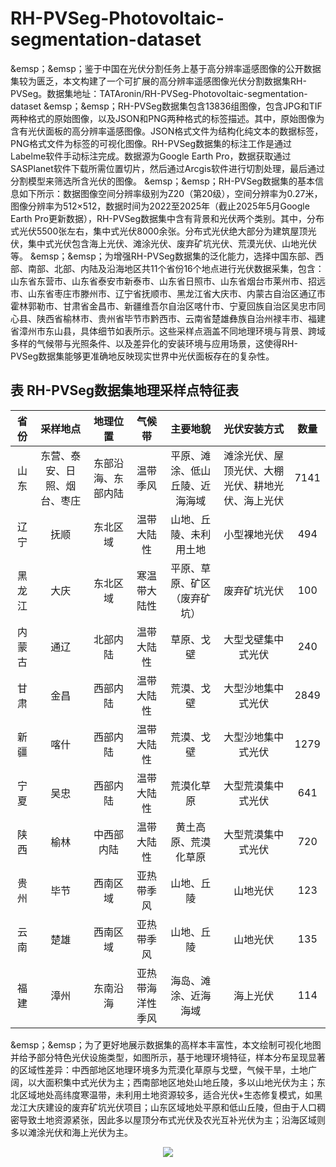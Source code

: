# RH-PVSeg-Photovoltaic-segmentation-dataset
&emsp；&emsp；鉴于中国在光伏分割任务上基于高分辨率遥感图像的公开数据集较为匮乏，本文构建了一个可扩展的高分辨率遥感图像光伏分割数据集RH-PVSeg。数据集地址：TATAronin/RH-PVSeg-Photovoltaic-segmentation-dataset
&emsp；&emsp；RH-PVSeg数据集包含13836组图像，包含JPG和TIF两种格式的原始图像，以及JSON和PNG两种格式的标签描述。其中，原始图像为含有光伏面板的高分辨率遥感图像。JSON格式文件为结构化纯文本的数据标签，PNG格式文件为标签的可视化图像。RH-PVSeg数据集的标注工作是通过Labelme软件手动标注完成。数据源为Google Earth Pro，数据获取通过SASPlanet软件下载所需位置切片，然后通过Arcgis软件进行切割处理，最后通过分割模型来筛选所含光伏的图像。
&emsp；&emsp；RH-PVSeg数据集的基本信息如下所示：数据图像空间分辨率级别为Z20（第20级），空间分辨率为0.27米，图像分辨率为512×512，数据时间为2022至2025年（截止2025年5月Google Earth Pro更新数据），RH-PVSeg数据集中含有背景和光伏两个类别。其中，分布式光伏5500张左右，集中式光伏8000余张。分布式光伏绝大部分为建筑屋顶光伏，集中式光伏包含海上光伏、滩涂光伏、废弃矿坑光伏、荒漠光伏、山地光伏等。
&emsp；&emsp；为增强RH-PVSeg数据集的泛化能力，选择中国东部、西部、南部、北部、内陆及沿海地区共11个省份16个地点进行光伏数据采集，包含：山东省东营市、山东省泰安市新泰市、山东省日照市、山东省烟台市莱州市、招远市、山东省枣庄市滕州市、辽宁省抚顺市、黑龙江省大庆市、内蒙古自治区通辽市霍林郭勒市、甘肃省金昌市、新疆维吾尔自治区喀什市、宁夏回族自治区吴忠市同心县、陕西省榆林市、贵州省毕节市黔西市、云南省楚雄彝族自治州禄丰市、福建省漳州市东山县，具体细节如表所示。这些采样点涵盖不同地理环境与背景、跨域多样的气候带与光照条件、以及差异化的安装环境与应用场景，这使得RH-PVSeg数据集能够更准确地反映现实世界中光伏面板存在的复杂性。

## 表 RH-PVSeg数据集地理采样点特征表

|省份|采样地点|地理位置|气候带|主要地貌|光伏安装方式|数量|
|:-:|:-:|:-:|:-:|:-:|:-:|:-:|
|山东|东营、泰安、日照、烟台、枣庄|东部沿海、东部内陆|温带季风|平原、滩涂、低山丘陵、近海海域|滩涂光伏、屋顶光伏、大棚光伏、耕地光伏、海上光伏|7141|
|辽宁|抚顺|东北区域|温带大陆性|山地、丘陵、未利用土地|小型裸地光伏|494|
|黑龙江|大庆|东北区域|寒温带大陆性|平原、草原、矿区（废弃矿坑）|废弃矿坑光伏|100|
|内蒙古|通辽|北部内陆|温带大陆性|草原、戈壁|大型戈壁集中式光伏|240|
|甘肃|金昌|西部内陆|温带大陆性|荒漠、戈壁|大型沙地集中式光伏|2849|
|新疆|喀什|西部内陆|温带大陆性|荒漠、戈壁|大型沙地集中式光伏|1279|
|宁夏|吴忠|西部内陆|温带大陆性|荒漠化草原|大型荒漠集中式光伏|641|
|陕西|榆林|中西部内陆|温带大陆性|黄土高原、荒漠化草原|大型荒漠集中式光伏|720|
|贵州|毕节|西南区域|亚热带季风|山地、丘陵|山地光伏|123|
|云南|楚雄|西南区域|亚热带季风|山地、丘陵|山地光伏|135|
|福建|漳州|东南沿海|亚热带海洋性季风|海岛、滩涂、近海海域|海上光伏|114|

&emsp；&emsp；为了更好地展示数据集的高样本丰富性，本文绘制可视化地图并给予部分特色光伏设施类型，如图所示，基于地理环境特征，样本分布呈现显著的区域性差异：中西部地区地理环境多为荒漠化草原与戈壁，气候干旱，土地广阔，以大面积集中式光伏为主；西南部地区地处山地丘陵，多以山地光伏为主；东北区域地处高纬度寒温带，未利用土地资源较多，适合光伏+生态修复模式，如黑龙江大庆建设的废弃矿坑光伏项目；山东区域地处平原和低山丘陵，但由于人口稠密导致土地资源紧张，因此多以屋顶分布式光伏及农光互补光伏为主；沿海区域则多以滩涂光伏和海上光伏为主。
 
<div align = center><img src='https://github.com/user-attachments/assets/5a94abe9-90ab-46de-be83-e0ce0147a4f9'></div>


